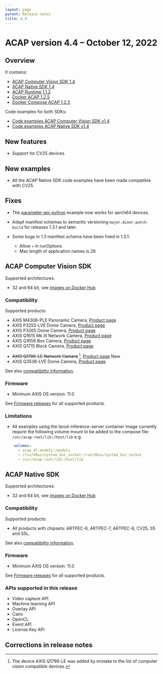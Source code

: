 ```yaml
---
layout: page
parent: Release notes
title: 4.4
---
```


# ACAP version 4.4 – October 12, 2022

## Overview

It contains:

- [ACAP Computer Vision SDK 1.4](#acap-computer-vision-sdk)
- [ACAP Native SDK 1.4](#acap-native-sdk)
- [ACAP Runtime 1.1.2](https://hub.docker.com/r/axisecp/acap-runtime)
- [Docker ACAP 1.2.5](https://github.com/AxisCommunications/docker-acap)
- [Docker Compose ACAP 1.2.5](https://github.com/AxisCommunications/docker-compose-acap)

Code examples for both SDKs:

- [Code examples ACAP Computer Vision SDK v1.4](https://github.com/AxisCommunications/acap-computer-vision-sdk-examples)
- [Code examples ACAP Native SDK v1.4](https://github.com/AxisCommunications/acap-native-sdk-examples)

## New features

- Support for CV25 devices.

## New examples

- All the ACAP Native SDK code examples have been made compatible with CV25.

## Fixes

- The [parameter-api-python](https://github.com/AxisCommunications/acap-computer-vision-sdk-examples/tree/main/parameter-api-python) example now works for aarch64 devices.

- Adapt manifest schemas to semantic versioning `major.minor.patch-build` for releases 1.3.1 and later.
- Some bugs in 1.3 manifest schema have been fixed in 1.3.1:
  - Allow `=` in runOptions
  - Max length of application names is 26

## ACAP Computer Vision SDK

Supported architectures:

- 32 and 64 bit, see [images on Docker Hub](https://hub.docker.com/r/axisecp/acap-computer-vision-sdk)

### Compatibility

Supported products:

- AXIS M4308-PLE Panoramic Camera, [Product page](https://www.axis.com/products/axis-m4308-ple)
- AXIS P3255-LVE Dome Camera, [Product page](https://www.axis.com/products/axis-p3255-lve)
- AXIS P3265 Dome Camera, [Product page](https://www.axis.com/products/axis-p3265-lve)
- AXIS Q1615 Mk III Network Camera, [Product page](https://www.axis.com/products/axis-q1615-mk-iii)
- AXIS Q1656 Box Camera, [Product page](https://www.axis.com/products/axis-q1656)
- AXIS Q1715 Block Camera, [Product page](https://www.axis.com/products/axis-q1715)
<!-- markdownlint-disable MD033 -->
- ~~AXIS Q1798-LE Network Camera~~ [^1], [Product page](https://www.axis.com/products/axis-q1798-le) <a class="label label-purple">New</a>
- AXIS Q3536-LVE Dome Camera, [Product page](https://www.axis.com/products/axis-q3536-lve)

See also [compatibility information](../axis-devices-and-compatibility).

### Firmware

- Minimum AXIS OS version: 11.0

See [Firmware releases](https://www.axis.com/support/firmware) for all supported products.

### Limitations

- All examples using the larod-inference-server container image currently require the following volume mount to be added to the compose file: `/usr/acap-root/lib:/host/lib` e.g.

```yaml
    volumes:
      - acap_dl-models:/models
      - /run/dbus/system_bus_socket:/run/dbus/system_bus_socket
      - /usr/acap-root/lib:/host/lib
 ```

## ACAP Native SDK

Supported architectures:

- 32 and 64 bit, see [images on Docker Hub](https://hub.docker.com/r/axisecp/acap-native-sdk)

### Compatibility

Supported products:

- All products with chipsets: ARTPEC-6, ARTPEC-7, ARTPEC-8, CV25, S5 and S5L.

See also [compatibility information](../axis-devices-and-compatibility).

### Firmware

- Minimum AXIS OS version: 11.0

See [Firmware releases](https://www.axis.com/support/firmware) for all supported products.

### APIs supported in this release

- Video capture API
- Machine learning API
- Overlay API
- Cairo
- OpenCL
- Event API
- License Key API

## Corrections in release notes

[^1]: The device AXIS Q1798-LE was added by mistake to the list of computer vision compatible devices.
